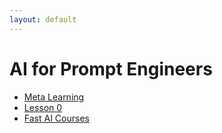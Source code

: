 ```yaml
---
layout: default
---
```


# AI for Prompt Engineers
- [Meta Learning](https://rosmulski.gumroad.com/l/learn_machine_learning)
- [Lesson 0](https://www.youtube.com/watch?v=gGxe2mN3kAg)
- [Fast AI Courses](https://course.fast.ai)

